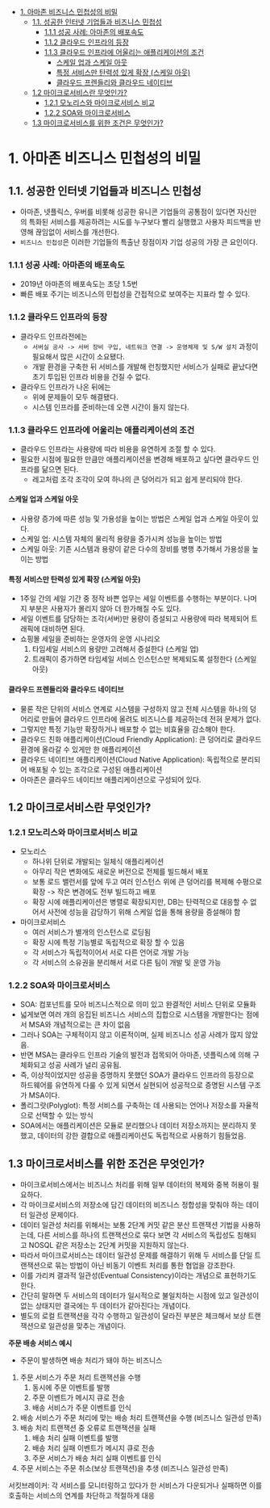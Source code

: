 - [1. 아마존 비즈니스 민첩성의 비밀](#1-아마존-비즈니스-민첩성의-비밀)
  - [1.1. 성공한 인터넷 기업들과 비즈니스 민첩성](#11-성공한-인터넷-기업들과-비즈니스-민첩성)
    - [1.1.1 성공 사례: 아마존의 배포속도](#111-성공-사례-아마존의-배포속도)
    - [1.1.2 클라우드 인프라의 등장](#112-클라우드-인프라의-등장)
    - [1.1.3 클라우드 인프라에 어울리는 애플리케이션의 조건](#113-클라우드-인프라에-어울리는-애플리케이션의-조건)
      - [스케일 업과 스케일 아웃](#스케일-업과-스케일-아웃)
      - [특정 서비스만 탄력성 있게 확장 (스케일 아웃)](#특정-서비스만-탄력성-있게-확장-스케일-아웃)
      - [클라우드 프렌들리와 클라우드 네이티브](#클라우드-프렌들리와-클라우드-네이티브)
  - [1.2 마이크로서비스란 무엇인가?](#12-마이크로서비스란-무엇인가)
    - [1.2.1 모노리스와 마이크로서비스 비교](#121-모노리스와-마이크로서비스-비교)
    - [1.2.2 SOA와 마이크로서비스](#122-soa와-마이크로서비스)
  - [1.3 마이크로서비스를 위한 조건은 무엇인가?](#13-마이크로서비스를-위한-조건은-무엇인가)

# 1. 아마존 비즈니스 민첩성의 비밀

## 1.1. 성공한 인터넷 기업들과 비즈니스 민첩성
- 아마존, 넷플릭스, 우버를 비롯해 성공한 유니콘 기업들의 공통점이 있다면 자신만의 특화된 서비스를 제공하려는 시도를 누구보다 빨리 실행했고 사용자 피드백을 반영해 끊임없이 서비스를 개선한다.
- `비즈니스 민첩성`은 이러한 기업들의 특출난 장점이자 기업 성공의 가장 큰 요인이다. 


### 1.1.1 성공 사례: 아마존의 배포속도 
- 2019년 아마존의 배포속도는 초당 1.5번
- 빠른 배포 주기는 비즈니스의 민첩성을 간접적으로 보여주는 지표라 할 수 있다.

### 1.1.2 클라우드 인프라의 등장

- 클라우드 인프라전에는 
  - `서버실 공사 -> 서버 장비 구입, 네트워크 연결 -> 운영체제 및 S/W 설치` 과정이 필요해서 많은 시간이 소요됐다.
  - 개발 환경을 구축한 뒤 서비스를 개발해 런칭했지만 서비스가 실패로 끝났다면 초기 투입된 인프라 비용을 건질 수 없다.
- 클라우드 인프라가 나온 뒤에는
  - 위에 문제들이 모두 해결됐다.
  - 시스템 인프라를 준비하는데 오랜 시간이 들지 않는다.

### 1.1.3 클라우드 인프라에 어울리는 애플리케이션의 조건
  
- 클라우드 인프라는 사용량에 따라 비용을 유연하게 조절 할 수 있다.
- 필요한 시점에 필요한 만큼만 애플리케이션을 변경해 배포하고 싶다면 클라우드 인프라를 닮으면 된다.
  - 레고처럼 조각 조각이 모여 하나의 큰 덩어리가 되고 쉽게 분리되야 한다.

#### 스케일 업과 스케일 아웃
- 사용량 증가에 따른 성능 및 가용성을 높이는 방법은 스케일 업과 스케일 아웃이 있다.
- 스케일 업: 시스템 자체의 물리적 용량을 증가시켜 성능을 높이는 방법
- 스케일 아웃: 기존 시스템과 용량이 같은 다수의 장비를 병행 추가해서 가용성을 높이는 방법

#### 특정 서비스만 탄력성 있게 확장 (스케일 아웃)
- 1주일 간의 세일 기간 중 정작 바쁜 업무는 세일 이벤트를 수행하는 부분이다. 나머지 부분은 사용자가 몰리지 않아 더 한가해질 수도 있다.
- 세일 이벤트를 담당하는 조각(서버)만 용량이 증설되고 사용량에 따라 복제되어 트래픽에 대비하면 된다.
- 쇼핑몰 세일을 준비하는 운영자의 운영 시나리오
  1. 타임세일 서비스의 용량만 고려해서 증설한다 (스케일 업)
  2. 트래픽이 증가하면 타임세일 서비스 인스턴스만 복제되도록 설정한다 (스케일 아웃)

#### 클라우드 프렌들리와 클라우드 네이티브
- 물론 작은 단위의 서비스 연계로 시스템을 구성하지 않고 전체 시스템을 하나의 덩어리로 만들어 클라우드 인프라에 올려도 비즈니스를 제공하는데 전혀 문제가 없다.
- 그렇지만 특정 기능만 확장하거나 배포할 수 없는 비효율을 감소해야 한다.
- 클라우드 친화 애플리케이션(Cloud Friendly Application): 큰 덩어리로 클라우드 환경에 올라갈 수 있게만 한 애플리케이션
- 클라우드 네이티브 애플리케이션(Cloud Native Application): 독립적으로 분리되어 배포될 수 있는 조각으로 구성된 애플리케이션 
- 아마존은 클라우드 네이티브 애플리케이션으로 구성되어 있다.


## 1.2 마이크로서비스란 무엇인가?

### 1.2.1 모노리스와 마이크로서비스 비교 
- 모노리스
  - 하나위 단위로 개발되는 일체식 애플리케이션
  - 아무리 작은 변화에도 새로운 버전으로 전체를 빌드해서 배포
  - 보통 로드 밸런서를 앞에 두고 여러 인스턴스 위에 큰 덩어리를 복제해 수평으로 확장 -> 작은 변경에도 전부 빌드하고 배포 
  - 확장 시에 애플리케이션은 병렬로 확장되지만, DB는 탄력적으로 대응할 수 없어서 사전에 성능을 감당하기 위해 스케일 업을 통해 용량을 증설해야 함 
- 마이크로서비스
  - 여러 서비스가 별개의 인스턴스로 로딩됨
  - 확장 시에 특정 기능별로 독립적으로 확장 할 수 있음 
  - 각 서비스가 독립적이어서 서로 다른 언어로 개발 가능
  - 각 서비스의 소유권을 분리해서 서로 다른 팀이 개발 및 운영 가능 

### 1.2.2 SOA와 마이크로서비스

- SOA: 컴포넌트를 모아 비즈니스적으로 의미 있고 완결적인 서비스 단위로 모듈화
- 넓게보면 여러 개의 응집된 비즈니스 서비스의 집합으로 시스템을 개발한다는 점에서 MSA와 개념적으로는 큰 차이 없음
- 그러나 SOA는 구체적이지 않고 이론적이며, 실제 비즈니스 성공 사례가 많지 않았음.
- 반면 MSA는 클라우드 인프라 기술의 발전과 접목되어 아마존, 넷플릭스에 의해 구체화되고 성공 사례가 널리 공유됨.
- 즉, 이상적이었지만 성공을 증명하지 못했던 SOA가 클라우드 인프라의 등장으로 하드웨어를 유연하게 다룰 수 있게 되면서 실현되어 성공적으로 증명된 시스템 구조가 MSA이다.
- 폴리그랏(Polyglot): 특정 서비스를 구축하는 데 사용되는 언어나 저장소를 자율적으로 선택할 수 있는 방식
- SOA에서는 애플리케이션은 모듈로 분리했으나 데이터 저장소까지는 분리하지 못했고, 데이터의 강한 결합으로 애플리케이션도 독립적으로 사용하기 힘들었음.


## 1.3 마이크로서비스를 위한 조건은 무엇인가?

- 마이크로서비스에서는 비즈니스 처리를 위해 일부 데이터의 복제와 중복 허용이 필요하다.
- 각 마이크로서비스의 저장소에 담긴 데이터의 비즈니스 정합성을 맞춰야 하는 데이터 일관성 문제이다.
- 데이터 일관성 처리를 위해서는 보통 2단계 커밋 같은 분산 트랜잭션 기법을 사용하는데, 다른 서비스를 하나의 트랜잭션으로 묶다 보면 각 서비스의 독립성도 침해되고 NOSQL 같은 저장소는 2단계 커밋을 지원하지 않는다.
- 따라서 마이크로서비스는 데이터 일관성 문제를 해결하기 위해 두 서비스를 단일 트랜잭션으로 묶는 방법이 아닌 비동기 이벤트 처리를 통한 협업을 강조한다.
- 이를 가리켜 결과적 일관성(Eventual Consistency)이라는 개념으로 표현하기도 한다.
- 간단히 말하면 두 서비스의 데이터가 일시적으로 불일치하는 시점에 있고 일관성이 없는 상태지만 결국에는 두 데이터가 같아진다는 개념이다.
- 별도의 로컬 트랜잭션을 각각 수행하고 일관성이 달라진 부분은 체크해서 보상 트랜잭션으로 일관성을 맞추는 개념이다.

**주문 배송 서비스 예시**
- 주문이 발생하면 배송 처리가 돼야 하는 비즈니스

1. 주문 서비스가 주문 처리 트랜잭션을 수행
   1. 동시에 주문 이벤트를 발행
   2. 주문 이벤트가 메시지 큐로 전송
   3. 배송 서비스가 주문 이벤트를 인식
2. 배송 서비스가 주문 처리에 맞는 배송 처리 트랜잭션을 수행 (비즈니스 일관성 만족)
3. 배송 처리 트랜잭션 중 오류로 트랜잭션을 실패
   1. 배송 처리 실패 이벤트를 발행
   2. 배송 처리 실패 이벤트가 메시지 큐로 전송
   3. 주문 서비스가 배송 처리 실패 이벤트를 인식 
4. 주문 서비스는 주문 취소(보상 트랜잭션)을 추생 (비즈니스 일관성 만족)

서킷브레이커: 각 서비스를 모니터링하고 있다가 한 서비스가 다운되거나 실패하면 이를 호출하는 서비스의 연계를 차단하고 적절하게 대응